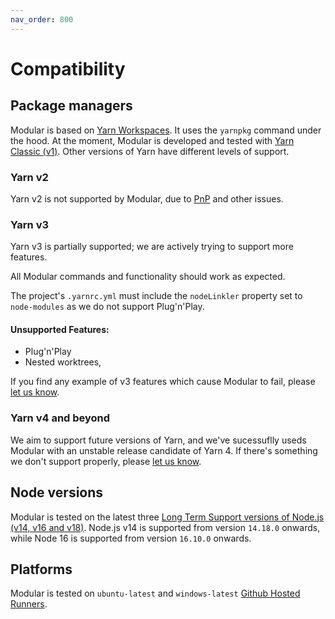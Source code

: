 ```yaml
---
nav_order: 800
---
```


# Compatibility

## Package managers

Modular is based on
[Yarn Workspaces](https://classic.yarnpkg.com/lang/en/docs/workspaces/). It uses
the `yarnpkg` command under the hood. At the moment, Modular is developed and
tested with [Yarn Classic (v1)](https://classic.yarnpkg.com). Other versions of
Yarn have different levels of support.

### Yarn v2

Yarn v2 is not supported by Modular, due to
[PnP](https://yarnpkg.com/features/pnp) and other issues.

### Yarn v3

Yarn v3 is partially supported; we are actively trying to support more features.

All Modular commands and functionality should work as expected.

The project's `.yarnrc.yml` must include the `nodeLinkler` property set to
`node-modules` as we do not support Plug'n'Play.

#### Unsupported Features:

- Plug'n'Play
- Nested worktrees,

If you find any example of v3 features which cause Modular to fail, please
[let us know](https://github.com/jpmorganchase/modular/issues).

### Yarn v4 and beyond

We aim to support future versions of Yarn, and we've sucessuflly useds Modular
with an unstable release candidate of Yarn 4. If there's something we don't
support properly, please
[let us know](https://github.com/jpmorganchase/modular/issues).

## Node versions

Modular is tested on the latest three
[Long Term Support versions of Node.js (v14, v16 and v18)](https://github.com/nodejs/release#release-schedule).
Node.js v14 is supported from version `14.18.0` onwards, while Node 16 is
supported from version `16.10.0` onwards.

## Platforms

Modular is tested on `ubuntu-latest` and `windows-latest`
[Github Hosted Runners](https://docs.github.com/en/actions/using-github-hosted-runners/about-github-hosted-runners#supported-runners-and-hardware-resources).
